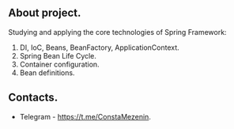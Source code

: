 
About project.
----------
Studying and applying the core technologies
of Spring Framework:

1. DI, IoC, Beans, BeanFactory, ApplicationContext.
2. Spring Bean Life Cycle.
3. Container configuration.
4. Bean definitions.

Contacts.
----------
- Telegram - https://t.me/ConstaMezenin.